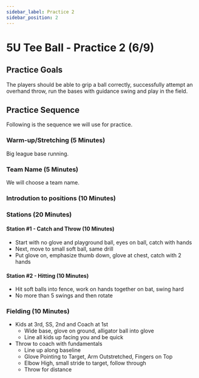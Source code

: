 ```yaml
---
sidebar_label: Practice 2
sidebar_position: 2
---
```


# 5U Tee Ball - Practice 2 (6/9)

## Practice Goals

The players should be able to grip a ball correctly, successfully attempt an overhand throw, run the bases with guidance swing and play in the field.

## Practice Sequence

Following is the sequence we will use for practice.

### Warm-up/Stretching (5 Minutes)

Big league base running.

### Team Name (5 Minutes)

We will choose a team name.

### Introdution to positions (10 Minutes)

### Stations (20 Minutes)

#### Station #1 - Catch and Throw (10 Minutes)

- Start with no glove and playground ball, eyes on ball, catch with hands
- Next, move to small soft ball, same drill
- Put glove on, emphasize thumb down, glove at chest, catch with 2 hands

#### Station #2 - Hitting (10 Minutes)

- Hit soft balls into fence, work on hands together on bat, swing hard
- No more than 5 swings and then rotate

### Fielding (10 Minutes)

- Kids at 3rd, SS, 2nd and Coach at 1st
  - Wide base, glove on ground, alligator ball into glove
  - Line all kids up facing you and be quick
- Throw to coach with fundamentals
  - Line up along baseline
  - Glove Pointing to Target, Arm Outstretched, Fingers on Top
  - Elbow High, small stride to target, follow through
  - Throw for distance
